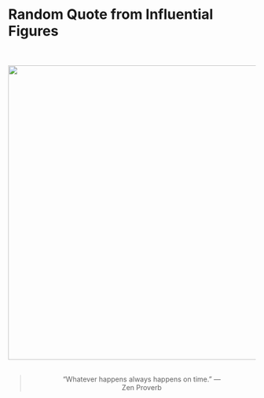 # Random Quote from Influential Figures

<div align="center">
  <br>
  <br>
  <a href="undefined" title="undefined"><img src="undefined" width="600px"></a>
  <br>
  <br>
  <blockquote>&ldquo;Whatever happens always happens on time.&rdquo; &mdash; <footer>Zen Proverb</footer></blockquote>
</div>
  